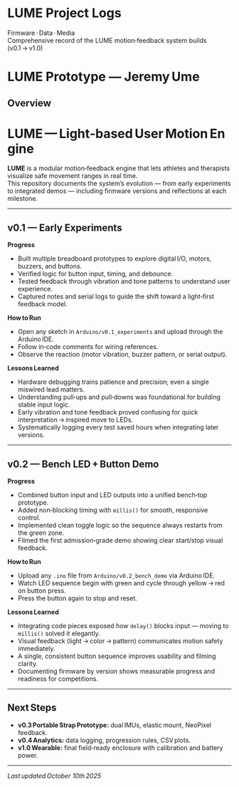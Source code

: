 # LUME Project Logs
Firmware · Data · Media  
Comprehensive record of the LUME motion‑feedback system builds (v0.1 → v1.0)

# LUME Prototype — Jeremy Ume

## Overview
# LUME — Light‑based User Motion Engine

**LUME** is a modular motion‑feedback engine that lets athletes and therapists visualize safe movement ranges in real time.  
This repository documents the system’s evolution — from early experiments to integrated demos — including firmware versions and reflections at each milestone.

---

## v0.1 — Early Experiments
**Progress**
- Built multiple breadboard prototypes to explore digital I/O, motors, buzzers, and buttons.  
- Verified logic for button input, timing, and debounce.  
- Tested feedback through vibration and tone patterns to understand user experience.  
- Captured notes and serial logs to guide the shift toward a light‑first feedback model.

**How to Run**
- Open any sketch in `Arduino/v0.1_experiments` and upload through the Arduino IDE.  
- Follow in‑code comments for wiring references.  
- Observe the reaction (motor vibration, buzzer pattern, or serial output).  

**Lessons Learned**
- Hardware debugging trains patience and precision; even a single miswired lead matters.  
- Understanding pull‑ups and pull‑downs was foundational for building stable input logic.  
- Early vibration and tone feedback proved confusing for quick interpretation → inspired move to LEDs.  
- Systematically logging every test saved hours when integrating later versions.

---

## v0.2 — Bench LED + Button Demo
**Progress**
- Combined button input and LED outputs into a unified bench‑top prototype.  
- Added non‑blocking timing with `millis()` for smooth, responsive control.  
- Implemented clean toggle logic so the sequence always restarts from the green zone.  
- Filmed the first admission‑grade demo showing clear start/stop visual feedback.

**How to Run**
- Upload any `.ino` file from `Arduino/v0.2_bench_demo` via Arduino IDE.  
- Watch LED sequence begin with green and cycle through yellow → red on button press.  
- Press the button again to stop and reset.  

**Lessons Learned**
- Integrating code pieces exposed how `delay()` blocks input — moving to `millis()` solved it elegantly.  
- Visual feedback (light → color → pattern) communicates motion safety immediately.  
- A single, consistent button sequence improves usability and filming clarity.  
- Documenting firmware by version shows measurable progress and readiness for competitions.

---

## Next Steps
- **v0.3 Portable Strap Prototype:** dual IMUs, elastic mount, NeoPixel feedback.  
- **v0.4 Analytics:** data logging, progression rules, CSV plots.  
- **v1.0 Wearable:** final field‑ready enclosure with calibration and battery power.  

---

_Last updated October 10th 2025_
